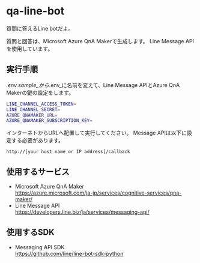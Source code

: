 # qa-line-bot

質問に答えるLine botだよ。

質問と回答は、Microsoft Azure QnA Makerで生成します。
Line Message APIを使用しています。

## 実行手順

_.env.sample_から_.env_に名前を変えて、Line Message APIとAzure QnA Makerの鍵の設定をします。

```bash
LINE_CHANNEL_ACCESS_TOKEN=
LINE_CHANNEL_SECRET=
AZURE_QNAMAKER_URL=
AZURE_QNAMAKER_SUBSCRIPTION_KEY=
```

インターネトからURLへ配置して実行してください。
Message APIは以下に設定する必要があります。

`http://[your host name or IP address]/callback`

## 使用するサービス

- Microsoft Azure QnA Maker  
   https://azure.microsoft.com/ja-jp/services/cognitive-services/qna-maker/
- Line Message API  
   https://developers.line.biz/ja/services/messaging-api/

## 使用するSDK

- Messaging API SDK  
   https://github.com/line/line-bot-sdk-python
